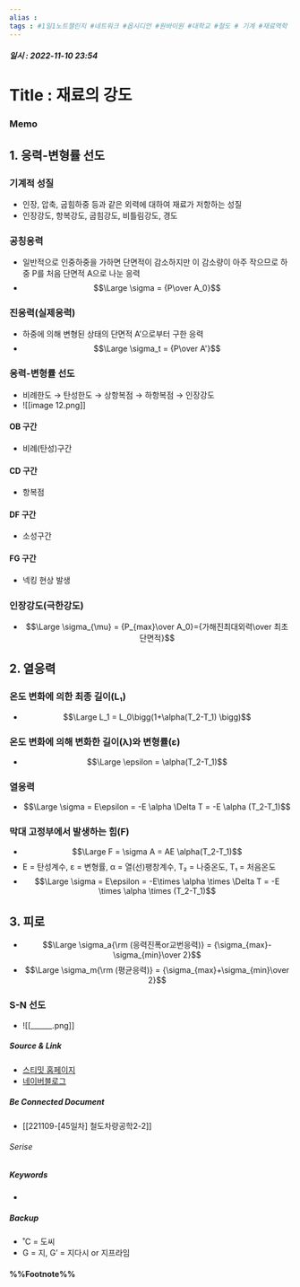 ```yaml
---
alias : 
tags : #1일1노트챌린지 #네트워크 #옵시디언 #원바이원 #대학교 #철도 # 기계 #재료역학
---
```


##### 일시 : 2022-11-10 23:54

# Title : 재료의 강도

### Memo

## 1. 응력-변형률 선도

### 기계적 성질
- 인장, 압축, 굽힘하중 등과 같은 외력에 대하여 재료가 저항하는 성질
- 인장강도, 항복강도, 굽힘강도, 비틀림강도, 경도

### 공칭응력
- 일반적으로 인중하중을 가하면 단면적이 감소하지만 이 감소량이 아주 작으므로 하중 P를 처음 단면적 A으로 나눈 응력
- $$\Large \sigma = {P\over A_0}$$

### 진응력(실제응력)
- 하중에 의해 변형된 상태의 단면적 A’으로부터 구한 응력
- $$\Large \sigma_t = {P\over A'}$$

### 응력-변형률 선도
- 비례한도 → 탄성한도 → 상항복점 → 하항복점 → 인장강도
- ![[image 12.png]]

#### OB 구간
- 비례(탄성)구간

#### CD 구간
- 항복점

#### DF 구간
- 소성구간

#### FG 구간
- 넥킹 현상 발생

### 인장강도(극한강도)
- $$\Large \sigma_{\mu} = {P_{max}\over A_0}={가해진최대외력\over 최초단면적}$$

## 2. 열응력

### 온도 변화에 의한 최종 길이(L₁)
- $$\Large L_1 = L_0\bigg(1+\alpha(T_2-T_1) \bigg)$$

### 온도 변화에 의해 변화한 길이(λ)와 변형률(ε)
- $$\Large \epsilon = \alpha(T_2-T_1)$$

### 열응력
- $$\Large \sigma = E\epsilon = -E \alpha \Delta T = -E \alpha (T_2-T_1)$$

### 막대 고정부에서 발생하는 힘(F)
- $$\Large F = \sigma A = AE \alpha(T_2-T_1)$$
- E = 탄성계수, ε = 변형률, α = 열(선)팽창계수, T₂ = 나중온도, T₁ = 처음온도
- $$\Large \sigma = E\epsilon = -E\times \alpha \times \Delta T = -E \times \alpha \times (T_2-T_1)$$

## 3. 피로
- $$\Large \sigma_a{\rm (응력진폭or교번응력)} = {\sigma_{max}-\sigma_{min}\over 2}$$
- $$\Large \sigma_m{\rm (평균응력)} = {\sigma_{max}+\sigma_{min}\over 2}$$

### S-N 선도
- ![[______.png]]

##### Source & Link
- [스티밋 홈페이지](https://steemit.com/kr-science/@mechmecha/0-2-1-hook-s-law)
- [네이버블로그](https://blog.naver.com/mechanics_98/221364790774)

##### Be Connected Document
- [[221109-[45일차] 철도차량공학2-2]]

###### Serise


##### Keywords
- 

##### Backup
- ˚C = 도씨
- G = 지, G’ = 지다시 or 지프라임

#### %%Footnote%%

[^1]: 